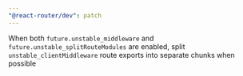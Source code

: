 ```yaml
---
"@react-router/dev": patch
---
```


When both `future.unstable_middleware` and `future.unstable_splitRouteModules` are enabled, split `unstable_clientMiddleware` route exports into separate chunks when possible
